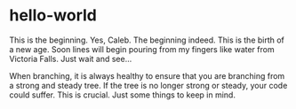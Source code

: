 # hello-world
This is the beginning.
Yes, Caleb. The beginning indeed. This is the birth of a new age. Soon lines will begin pouring from my fingers like water from Victoria Falls. Just wait and see...

When branching, it is always healthy to ensure that you are branching from a strong and steady tree. If the tree is no longer strong or steady, your code could suffer. This is crucial. Just some things to keep in mind.
